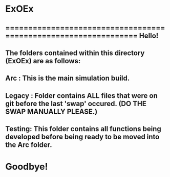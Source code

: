 # ExOEx
================================================================
Hello!
----------------------------------------------------------------
The folders contained within this directory (ExOEx) are as
follows:
----------------------------------------------------------------
Arc    : This is the main simulation build.
----------------------------------------------------------------
Legacy : Folder contains ALL files that were on git before the
        last 'swap' occured.
	 (DO THE SWAP MANUALLY PLEASE.)
----------------------------------------------------------------
Testing: This folder contains all functions being developed
	  before being ready to be moved into the Arc folder.
----------------------------------------------------------------
Goodbye!
================================================================